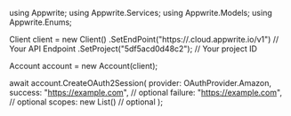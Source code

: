 using Appwrite;
using Appwrite.Services;
using Appwrite.Models;
using Appwrite.Enums;

Client client = new Client()
    .SetEndPoint("https://<REGION>.cloud.appwrite.io/v1") // Your API Endpoint
    .SetProject("5df5acd0d48c2"); // Your project ID

Account account = new Account(client);

await account.CreateOAuth2Session(
    provider: OAuthProvider.Amazon,
    success: "https://example.com", // optional
    failure: "https://example.com", // optional
    scopes: new List<string>() // optional
);